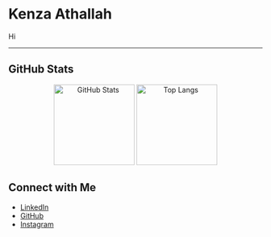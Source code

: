 # Kenza Athallah

Hi

---

## GitHub Stats
<p align="center">
  <img src="https://github-readme-stats.vercel.app/api?username=k4zed&show_icons=true&theme=tokyonight" alt="GitHub Stats" height="160"/>
  <img src="https://github-readme-stats.vercel.app/api/top-langs/?username=k4zed&layout=compact&theme=tokyonight" alt="Top Langs" height="160"/>
</p>

## Connect with Me
- [LinkedIn](https://www.linkedin.com/in/kenzaathallah)  
- [GitHub](https://github.com/k4zed)  
- [Instagram](https://www.instagram.com/kazed05_)  
